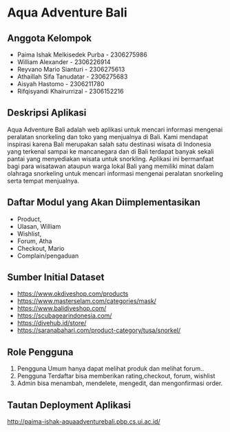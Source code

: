 # Aqua Adventure Bali

## Anggota Kelompok
* Paima Ishak Melkisedek Purba - 2306275986
* William Alexander - 2306226914
* Reyvano Mario Sianturi - 2306275613
* Athaillah Sifa Tanudatar - 2306275683
* Aisyah Hastomo - 2306211780
* Rifqisyandi Khairurrizal - 2306152216

## Deskripsi Aplikasi
Aqua Adventure Bali adalah web aplikasi untuk mencari informasi mengenai peralatan snorkeling dan toko yang menjualnya di Bali. Kami mendapat inspirasi karena Bali merupakan salah satu destinasi wisata di Indonesia yang terkenal sampai ke mancanegara dan di Bali terdapat banyak sekali pantai yang menyediakan wisata untuk snorkling. Aplikasi ini bermanfaat bagi para wisatawan ataupun warga lokal Bali yang memiliki minat dalam olahraga snorkeling untuk mencari informasi mengenai peralatan snorkeling serta tempat menjualnya.
## Daftar Modul yang Akan Diimplementasikan
* Product, 
* Ulasan, William
* Wishlist, 
* Forum, Atha
* Checkout, Mario
* Complain/pengaduan

## Sumber Initial Dataset

* https://www.okdiveshop.com/products
* https://www.masterselam.com/categories/mask/ 
* https://www.balidiveshop.com/
* https://scubagearindonesia.com/
* https://divehub.id/store/
* https://saranabahari.com/product-category/tusa/snorkel/

## Role Pengguna
1. Pengguna Umum hanya dapat melihat produk dan melihat forum..
2. Pengguna Terdaftar bisa memberikan rating,checkout, forum, wishlist
3. Admin bisa menambah, mendelete, mengedit, dan mengonfirmasi order.

## Tautan Deployment Aplikasi
http://paima-ishak-aquaadventurebali.pbp.cs.ui.ac.id/
